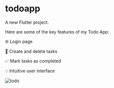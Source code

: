 # todoapp

A new Flutter project.

Here are some of the key features of my Todo App:

🌐 Login page 

📝 Create and delete tasks

✅ Mark tasks as completed

💡 Intuitive user interface

![todo](https://github.com/omkark12/OIBSIP-ToDo-App/assets/119477596/785d58e9-e163-426a-95e3-776acc596029)
